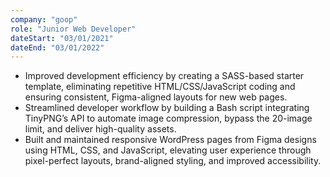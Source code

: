 ```yaml
---
company: "goop"
role: "Junior Web Developer"
dateStart: "03/01/2021"
dateEnd: "03/01/2022"
---
```


* Improved development efficiency by creating a SASS-based starter template, eliminating repetitive HTML/CSS/JavaScript coding and ensuring consistent, Figma-aligned layouts for new web pages.
* Streamlined developer workflow by building a Bash script integrating TinyPNG’s API to automate image compression, bypass the 20-image limit, and deliver high-quality assets.
* Built and maintained responsive WordPress pages from Figma designs using HTML, CSS, and JavaScript, elevating user experience through pixel-perfect layouts, brand-aligned styling, and improved accessibility.